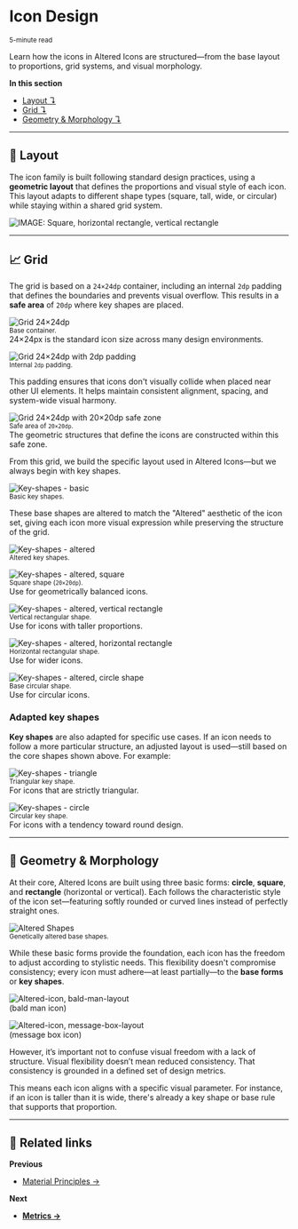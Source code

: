 # Icon Design  
<sub>5-minute read</sub>

Learn how the icons in Altered Icons are structured—from the base layout to proportions, grid systems, and visual morphology.

**In this section**  
+ [Layout ↴](#-layout)  
+ [Grid ↴](#-grid)  
+ [Geometry & Morphology ↴](#-geometry--morphology)

---

## 🔧 Layout

The icon family is built following standard design practices, using a **geometric layout** that defines the proportions and visual style of each icon. This layout adapts to different shape types (square, tall, wide, or circular) while staying within a shared grid system.

![IMAGE: Square, horizontal rectangle, vertical rectangle](../../.github/assets/basic-shapes.webp)

---

## 📈 Grid

The grid is based on a `24×24dp` container, including an internal `2dp` padding that defines the boundaries and prevents visual overflow. This results in a **safe area** of `20dp` where key shapes are placed.

![Grid 24×24dp](../../.github/assets/Ai-grid-24x24.png)  
<sub>Base container.</sub>  
24×24px is the standard icon size across many design environments.

![Grid 24×24dp with 2dp padding](../../.github/assets/grid-2dp-padd.jpg)  
<sub>Internal `2dp` padding.</sub>  

This padding ensures that icons don't visually collide when placed near other UI elements. It helps maintain consistent alignment, spacing, and system-wide visual harmony.

![Grid 24×24dp with 20×20dp safe zone](../../.github/assets/grid-secure-zone.jpg)  
<sub>Safe area of `20×20dp`.</sub>  
The geometric structures that define the icons are constructed within this safe zone.

From this grid, we build the specific layout used in Altered Icons—but we always begin with key shapes.

![Key-shapes - basic](../../.github/assets/key-lines-base.webp)  
<small>Basic key shapes.</small>

These base shapes are altered to match the "Altered" aesthetic of the icon set, giving each icon more visual expression while preserving the structure of the grid.

![Key-shapes - altered](../../.github/assets/Ai-key-shapes-base.jpg)  
<sub>Altered key shapes.</sub>

![Key-shapes - altered, square](../../.github/assets/Ai-key-shapes-square.jpg)  
<sub>Square shape (`20×20dp`).</sub>  
Use for geometrically balanced icons.

![Key-shapes - altered, vertical rectangle](../../.github/assets/Ai-key-shapes-regtangle-height.jpg)  
<sub>Vertical rectangular shape.</sub>  
Use for icons with taller proportions.

![Key-shapes - altered, horizontal rectangle](../../.github/assets/Ai-key-shapes-regtangle-stretch.jpg)  
<sub>Horizontal rectangular shape.</sub>  
Use for wider icons.

![Key-shapes - altered, circle shape](../../.github/assets/Ai-key-shapes-circle.jpg)  
<small>Base circular shape.</small>  
Use for circular icons.

### Adapted key shapes

**Key shapes** are also adapted for specific use cases. If an icon needs to follow a more particular structure, an adjusted layout is used—still based on the core shapes shown above. For example:

![Key-shapes - triangle](../../.github/assets/Ai-key-shapes-triangle-base.jpg)  
<sub>Triangular key shape.</sub>  
For icons that are strictly triangular.

![Key-shapes - circle](../../.github/assets/Ai-key-shapes-circle-base.jpg)  
<sub>Circular key shape.</sub>  
For icons with a tendency toward round design.

---

## 🛑 Geometry & Morphology

At their core, Altered Icons are built using three basic forms: **circle**, **square**, and **rectangle** (horizontal or vertical). Each follows the characteristic style of the icon set—featuring softly rounded or curved lines instead of perfectly straight ones.

![Altered Shapes](../../.github/assets/altered-basic-shapes.webp)  
<sub>Genetically altered base shapes.</sub>

While these basic forms provide the foundation, each icon has the freedom to adjust according to stylistic needs. This flexibility doesn't compromise consistency; every icon must adhere—at least partially—to the **base forms** or **key shapes**.

![Altered-icon, bald-man-layout](../../.github/assets/Ai-key-shapes-bald-icon.jpg)  
(bald man icon)

![Altered-icon, message-box-layout](../../.github/assets/Ai-key-shapes-messagebox.webp)  
(message box icon)

However, it’s important not to confuse visual freedom with a lack of structure. Visual flexibility doesn’t mean reduced consistency. That consistency is grounded in a defined set of design metrics.

This means each icon aligns with a specific visual parameter. For instance, if an icon is taller than it is wide, there's already a key shape or base rule that supports that proportion.

---

## 📍 Related links

**Previous**  
+ [Material Principles →](./01_principles.md)

**Next**  
+ **[Metrics →](./03_metrics.md)**